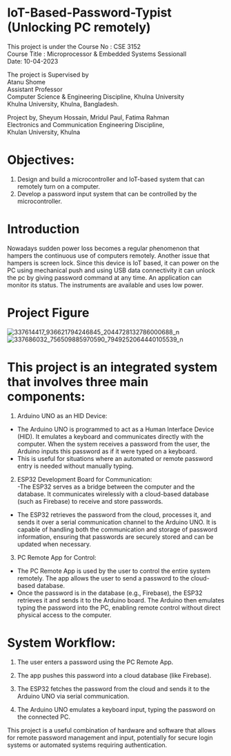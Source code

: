 # IoT-Based-Password-Typist (Unlocking PC remotely)  

This project is under the Course No : CSE 3152  
Course Title : Microprocessor & Embedded Systems Sessionall  
Date: 10-04-2023  

The project is Supervised by  
Atanu Shome  
Assistant Professor  
Computer Science & Engineering Discipline, Khulna University  
Khulna University,  Khulna, Bangladesh.  

Project by,
Sheyum Hossain,  Mridul Paul,  Fatima Rahman  
Electronics and Communication Engineering Discipline,   
Khulan University, Khulna  

# Objectives:  
1. Design and build a microcontroller and IoT-based system that can remotely turn on a
computer.
2. Develop a password input system that can be controlled by the microcontroller.

# Introduction  
Nowadays sudden power loss becomes a regular phenomenon that hampers the
continuous use of computers remotely. Another issue that hampers is screen lock. Since this
device is IoT based, it can power on the PC using mechanical push and using USB data
connectivity it can unlock the pc by giving password command at any time. An application can
monitor its status. The instruments are available and uses low power.

# Project Figure  
![337614417_936621794246845_2044728132786000688_n](https://github.com/user-attachments/assets/8df01ea4-ab55-4688-9d51-8f9458b6bb81)
![337686032_756509885970590_7949252064440105539_n](https://github.com/user-attachments/assets/e55b2b84-3e4c-46a7-af8b-5699c9383162)

# This project is an integrated system that involves three main components:

1. Arduino UNO as an HID Device:
- The Arduino UNO is programmed to act as a Human Interface Device (HID). It emulates a keyboard and communicates directly with the computer. When the system receives a password from the user, the Arduino inputs this password as if it were typed on a keyboard.  
- This is useful for situations where an automated or remote password entry is needed without manually typing.


2. ESP32 Development Board for Communication:  
-The ESP32 serves as a bridge between the computer and the database. It communicates wirelessly with a cloud-based database (such as Firebase) to receive and store passwords.  
- The ESP32 retrieves the password from the cloud, processes it, and sends it over a serial communication channel to the Arduino UNO. It is capable of handling both the communication and storage of password information, ensuring that passwords are securely stored and can be updated when necessary.  

3. PC Remote App for Control:  
- The PC Remote App is used by the user to control the entire system remotely. The app allows the user to send a password to the cloud-based database.  
- Once the password is in the database (e.g., Firebase), the ESP32 retrieves it and sends it to the Arduino board. The Arduino then emulates typing the password into the PC, enabling remote control without direct physical access to the computer.

 # System Workflow:
1. The user enters a password using the PC Remote App.  

2. The app pushes this password into a cloud database (like Firebase).  

3. The ESP32 fetches the password from the cloud and sends it to the Arduino UNO via serial communication.  

4. The Arduino UNO emulates a keyboard input, typing the password on the connected PC.  

This project is a useful combination of hardware and software that allows for remote password management and input, potentially for secure login systems or automated systems requiring authentication.  
